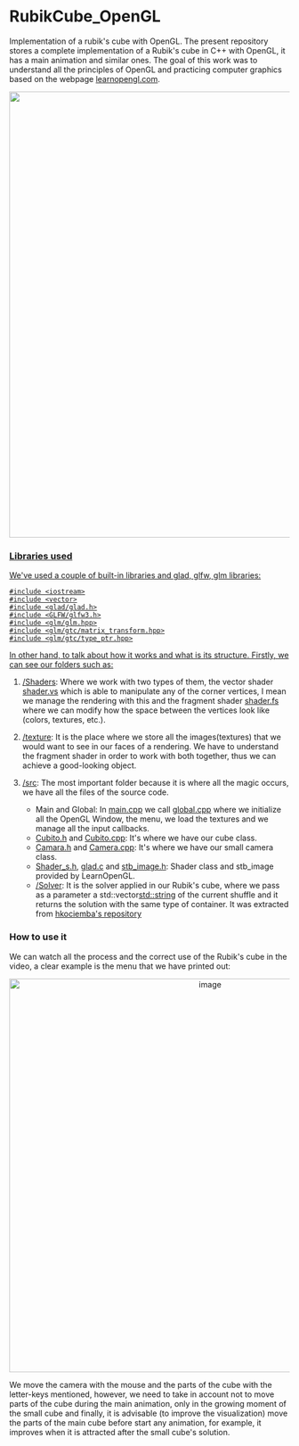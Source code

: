# RubikCube_OpenGL
Implementation of a rubik's cube with OpenGL. The present repository stores a complete implementation of a Rubik's cube in C++ with OpenGL, it has a main animation and similar ones. The goal of this work was to understand all the principles of OpenGL and practicing computer graphics based on the webpage [learnopengl.com](https://learnopengl.com/).

<p align="center"><a href="https://www.youtube.com/watch?v=IJr-TZWdSPA"><img src="https://user-images.githubusercontent.com/63054183/229378615-a8bb467f-90b2-4624-92b7-c2e7d5f98a06.png" width="800"></p>

### Libraries used
We've used a couple of built-in libraries and glad, glfw, glm libraries:

```
#include <iostream>
#include <vector>
#include <glad/glad.h>
#include <GLFW/glfw3.h>
#include <glm/glm.hpp>
#include <glm/gtc/matrix_transform.hpp>
#include <glm/gtc/type_ptr.hpp>
```

In other hand, to talk about how it works and what is its structure. Firstly, we can see our folders such as:
1. [/Shaders](https://github.com/alexjr2001/RubikCube_OpenGL/tree/main/shaders): Where we work with two types of them, the vector shader [shader.vs](https://github.com/alexjr2001/RubikCube_OpenGL/blob/main/shaders/shader.vs) which is able to manipulate any of the corner vertices, I mean we manage the rendering with this and the fragment shader [shader.fs](https://github.com/alexjr2001/RubikCube_OpenGL/blob/main/shaders/shader.fs) where we can modify how the space between the vertices look like (colors, textures, etc.).

2. [/texture](https://github.com/alexjr2001/RubikCube_OpenGL/tree/main/texture): It is the place where we store all the images(textures) that we would want to see in our faces of a rendering. We have to understand the fragment shader in order to work with both together, thus we can achieve a good-looking object.

3. [/src](https://github.com/alexjr2001/RubikCube_OpenGL/tree/main/src): The most important folder because it is where all the magic occurs, we have all the files of the source code.
    - Main and Global: In [main.cpp](https://github.com/alexjr2001/RubikCube_OpenGL/blob/main/src/main.cpp) we call [global.cpp](https://github.com/alexjr2001/RubikCube_OpenGL/blob/main/src/global.h) where we initialize all the OpenGL Window, the menu, we load the textures and we manage all the input callbacks.
    - [Cubito.h](https://github.com/alexjr2001/RubikCube_OpenGL/blob/main/src/Cubito.h) and [Cubito.cpp](https://github.com/alexjr2001/RubikCube_OpenGL/blob/main/src/Cubito.cpp): It's where we have our cube class.
    - [Camara.h](https://github.com/alexjr2001/RubikCube_OpenGL/blob/main/src/Camera.h) and [Camera.cpp](https://github.com/alexjr2001/RubikCube_OpenGL/blob/main/src/Camera.cpp): It's where we have our small camera class.
    - [Shader_s.h](https://github.com/alexjr2001/RubikCube_OpenGL/blob/main/src/shader_s.h), [glad.c](https://github.com/alexjr2001/RubikCube_OpenGL/blob/main/src/glad.c) and [stb_image.h](https://github.com/alexjr2001/RubikCube_OpenGL/blob/main/src/stb_image.h): Shader class and stb_image provided by LearnOpenGL.
    - [/Solver](https://github.com/alexjr2001/RubikCube_OpenGL/tree/main/src/Solver): It is the solver applied in our Rubik's cube, where we pass as a parameter a std::vector<std::string> of the current shuffle and it returns the solution with the same type of container. It was extracted from [hkociemba's repository](https://github.com/hkociemba?tab=repositories)


### How to use it
We can watch all the process and the correct use of the Rubik's cube in the video, a clear example is the menu that we have printed out:
<p align="center"><img width="706" alt="image" src="https://user-images.githubusercontent.com/63054183/233506935-9f34c087-b5aa-4813-ad15-285467fc7a01.png"></p>
We move the camera with the mouse and the parts of the cube with the letter-keys mentioned, however, we need to take in account not to move parts of the cube during the main animation, only in the growing moment of the small cube and finally, it is advisable (to improve the visualization) move the parts of the main cube before start any animation, for example, it improves when it is attracted after the small cube's solution.



